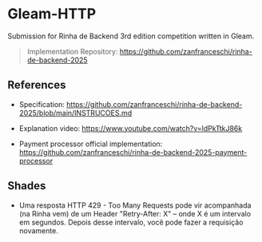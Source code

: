# Gleam-HTTP

Submission for Rinha de Backend 3rd edition competition written in Gleam.

> Implementation Repository: https://github.com/zanfranceschi/rinha-de-backend-2025

## References

- Specification: https://github.com/zanfranceschi/rinha-de-backend-2025/blob/main/INSTRUCOES.md

- Explanation video: https://www.youtube.com/watch?v=ldPkTtkJ86k

- Payment processor official implementation: https://github.com/zanfranceschi/rinha-de-backend-2025-payment-processor

## Shades

* Uma resposta HTTP 429 - Too Many Requests pode vir acompanhada (na Rinha vem) de um Header "Retry-After: X" – onde X é um intervalo em segundos. Depois desse intervalo, você pode fazer a requisição novamente.
